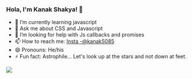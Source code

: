 ### Hola, I'm Kanak Shakya! 👋

- 🌱 I’m currently learning javascript
- 💬 Ask me about CSS and Javascript
- 🤔 I’m looking for help with Js callbacks and promises
- 📫 How to reach me: [Insta -@kanak5085](https://www.instagram.com/kanak5085/)
- 😄 Pronouns: He/his
- ⚡ Fun fact: Astrophile... Let's look up at the stars and not down at feet. 

<img src = "https://github-readme-stats.vercel.app/api?username=kanak-dev&&show_icons=true&title_color=red&icon_color=bb2acf&text_color=daf7dc&bg_color=151515"/>
<!-- - 🔭 I’m currently working on 
- 👯 I’m looking to collaborate on ...
-->
